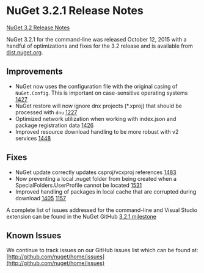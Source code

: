 
# NuGet 3.2.1 Release Notes

[NuGet 3.2 Release Notes](/nuget/release-notes/nuget-3.2)

NuGet 3.2.1 for the command-line was released October 12, 2015 with a handful of optimizations and fixes for the 3.2 release and is available from [dist.nuget.org](http://dist.nuget.org/index.html).

## Improvements

* NuGet now uses the configuration file with the original casing of `NuGet.Config`.  This is important on case-sensitive operating systems [1427](https://github.com/NuGet/Home/issues/1427)
* NuGet restore will now ignore dnx projects (*.xproj) that should be processed with `dnu` [1227](https://github.com/NuGet/Home/issues/1227)
* Optimized network utilization when working with index.json and package registration data [1426](https://github.com/NuGet/Home/issues/1426)
* Improved resource download handling to be more robust with v2 services [1448](https://github.com/NuGet/Home/issues/1448)

## Fixes

* NuGet update correctly updates csproj/vcxproj references [1483](https://github.com/NuGet/Home/issues/1483)
* Now preventing a local .nuget folder from being created when a SpecialFolders.UserProfile cannot be located [1531](https://github.com/NuGet/Home/issues/1531)
* Improved handling of packages in local cache that are corrupted during download [1405](https://github.com/NuGet/Home/issues/1405) [1157](https://github.com/NuGet/Home/issues/1157)

  
A complete list of issues addressed for the command-line and Visual Studio extension can be found in the NuGet GitHub [3.2.1 milestone](https://github.com/NuGet/Home/issues?q=milestone%3A3.2.1+is%3Aclosed)

## Known Issues

We continue to track issues on our GitHub issues list which can be found at: [http://github.com/nuget/home/issues](http://github.com/nuget/home/issues)
